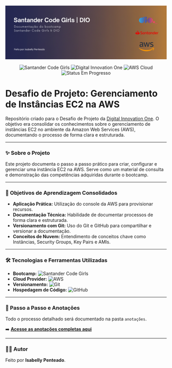 ![Banner do Projeto](./assets/banner.png)

<p align="center">
  <img src="https://img.shields.io/badge/Bootcamp-Santander%20Code%20Girls-red?style=for-the-badge" alt="Santander Code Girls">
  <img src="https://img.shields.io/badge/DIO-Digital%20Innovation%20One-turquoise?style=for-the-badge" alt="Digital Innovation One">
  <img src="https://img.shields.io/badge/Cloud-AWS-FF9900?style=for-the-badge&logo=amazon-aws&logoColor=white" alt="AWS Cloud">
  <img src="https://img.shields.io/badge/Status-Em%20Progresso-blue?style=for-the-badge" alt="Status Em Progresso">
</p>

# Desafio de Projeto: Gerenciamento de Instâncias EC2 na AWS

Repositório criado para o Desafio de Projeto da [Digital Innovation One](https://www.dio.me/). O objetivo era consolidar os conhecimentos sobre o gerenciamento de instâncias EC2 no ambiente da Amazon Web Services (AWS), documentando o processo de forma clara e estruturada.

---

### ✨ Sobre o Projeto

Este projeto documenta o passo a passo prático para criar, configurar e gerenciar uma instância EC2 na AWS. Serve como um material de consulta e demonstração das competências adquiridas durante o bootcamp.

---

### 🎯 Objetivos de Aprendizagem Consolidados

- **Aplicação Prática:** Utilização do console da AWS para provisionar recursos.
- **Documentação Técnica:** Habilidade de documentar processos de forma clara e estruturada.
- **Versionamento com Git:** Uso do Git e GitHub para compartilhar e versionar a documentação.
- **Conceitos de Nuvem:** Entendimento de conceitos chave como Instâncias, Security Groups, Key Pairs e AMIs.

---

### 🛠️ Tecnologias e Ferramentas Utilizadas

- **Bootcamp:** <img src="https://img.shields.io/badge/Santander%20Code%20Girls-red?style=for-the-badge" alt="Santander Code Girls">
- **Cloud Provider:** <img src="https://img.shields.io/badge/AWS-%23FF9900.svg?style=for-the-badge&logo=amazon-aws&logoColor=white" alt="AWS">
- **Versionamento:** <img src="https://img.shields.io/badge/GIT-%23F05033.svg?style=for-the-badge&logo=git&logoColor=white" alt="Git">
- **Hospedagem de Código:** <img src="https://img.shields.io/badge/GitHub-%23121011.svg?style=for-the-badge&logo=github&logoColor=white" alt="GitHub">

---

### 📖 Passo a Passo e Anotações

Todo o processo detalhado será documentado na pasta `anotações`.

➡️ **[Acesse as anotações completas aqui](./anotacoes/anotacoes.md)**

---

### 👨‍💻 Autor

Feito por **Isabelly Penteado**.